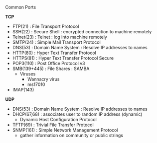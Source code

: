Common Ports 

**TCP**

- FTP(21) : File Transport Protocol
- SSH(22) : Secure Shell : encrypted connection to machine remotely
- Telnet(23) : Telnet : log into machine remotely
- SMTP(24) : Simple Mail Transport Protocol
- DNS(53) : Domain Name System : Resolve IP addresses to names
- HTTP(80) : Hyper Text Transfer Protocol
- HTTPS(81) : Hyper Text Transfer Protocol Secure
- POP3(110) : Post Office Protocol v3
- SMB(139+445) : File Shares : SAMBA
    - Viruses 
        - Wannacry virus
        - ms17010
- IMAP(143)

**UDP**

- DNS(53) : Domain Name System : Resolve IP addresses to names
- DHCP(67,68) : associates user to random IP address (dynamic)
    - Dynamic Host Configuration Protocol
- TFTP(69) : Trivial File Transfer Protocol
- SNMP(161) : Simple Network Management Protocol
    - gather information on community or public strings